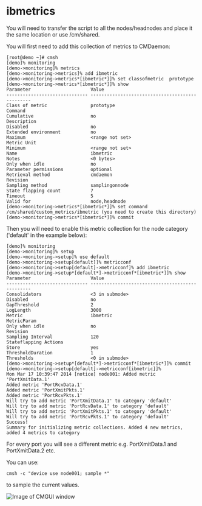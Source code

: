 # ibmetrics


You will need to transfer the script to all the nodes/headnodes and place it the same location or use /cm/shared.

You will first need to add this collection of metrics to CMDaemon:
```
[root@demo ~]# cmsh
[demo]% monitoring
[demo->monitoring]% metrics
[demo->monitoring->metrics]% add ibmetric
[demo->monitoring->metrics*[ibmetric*]]% set classofmetric  prototype
[demo->monitoring->metrics*[ibmetric*]]% show
Parameter                      Value
------------------------------ ------------------------------------------------
Class of metric                prototype
Command
Cumulative                     no
Description
Disabled                       no
Extended environment           no
Maximum                        <range not set>
Metric Unit
Minimum                        <range not set>
Name                           ibmetric
Notes                          <0 bytes>
Only when idle                 no
Parameter permissions          optional
Retrieval method               cmdaemon
Revision
Sampling method                samplingonnode
State flapping count           7
Timeout                        5
Valid for                      node,headnode
[demo->monitoring->metrics*[ibmetric*]]% set command /cm/shared/custom_metrics/ibmetric (you need to create this directory)
[demo->monitoring->metrics*[ibmetric*]]% commit
```

Then you will need to enable this metric collection for the node category ('default' in the example below):
```
[demo]% monitoring
[demo->monitoring]% setup
[demo->monitoring->setup]% use default
[demo->monitoring->setup[default]]% metricconf
[demo->monitoring->setup[default]->metricconf]% add ibmetric
[demo->monitoring->setup*[default*]->metricconf*[ibmetric*]]% show
Parameter                      Value
------------------------------ ------------------------------------------------
Consolidators                  <3 in submode>
Disabled                       no
GapThreshold                   2
LogLength                      3000
Metric                         ibmetric
MetricParam
Only when idle                 no
Revision
Sampling Interval              120
Stateflapping Actions
Store                          yes
ThresholdDuration              1
Thresholds                     <0 in submode>
[demo->monitoring->setup*[default*]->metricconf*[ibmetric*]]% commit
[demo->monitoring->setup[default]->metricconf[ibmetric]]%
Mon Mar 17 10:39:47 2014 [notice] node001: Added metric 'PortXmitData.1'
Added metric 'PortRcvData.1'
Added metric 'PortXmitPkts.1'
Added metric 'PortRcvPkts.1'
Will try to add metric 'PortXmitData.1' to category 'default'
Will try to add metric 'PortRcvData.1' to category 'default'
Will try to add metric 'PortXmitPkts.1' to category 'default'
Will try to add metric 'PortRcvPkts.1' to category 'default'
Success!
Summary for initializing metric collections. Added 4 new metrics, added 4 metrics to category
```
For every port you will see a different metric e.g. PortXmitData.1 and PortXmitData.2 etc.

You can use:
```
cmsh -c "device use node001; sample *"
```
to sample the current values.

![Image of CMGUI window](https://cray.panix.eu/cmgui.png)
